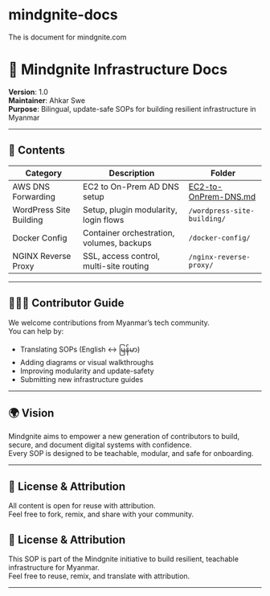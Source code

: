 # mindgnite-docs
The is document for mindgnite.com
# 📘 Mindgnite Infrastructure Docs  
**Version**: 1.0  
**Maintainer**: Ahkar Swe  
**Purpose**: Bilingual, update-safe SOPs for building resilient infrastructure in Myanmar

---

## 📂 Contents

| Category | Description | Folder |
|----------|-------------|--------|
| AWS DNS Forwarding | EC2 to On-Prem AD DNS setup | [EC2-to-OnPrem-DNS.md](./EC2%20to%20On-prem-DNS/EC2-to-OnPrem-DNS.md) |
| WordPress Site Building | Setup, plugin modularity, login flows | `/wordpress-site-building/` |
| Docker Config | Container orchestration, volumes, backups | `/docker-config/` |
| NGINX Reverse Proxy | SSL, access control, multi-site routing | `/nginx-reverse-proxy/` |

---

## 🧑‍🤝‍🧑 Contributor Guide

We welcome contributions from Myanmar’s tech community.  
You can help by:
- Translating SOPs (English ↔ မြန်မာ)  
- Adding diagrams or visual walkthroughs  
- Improving modularity and update-safety  
- Submitting new infrastructure guides

---

## 🌍 Vision

Mindgnite aims to empower a new generation of contributors to build, secure, and document digital systems with confidence.  
Every SOP is designed to be teachable, modular, and safe for onboarding.

---

## 📣 License & Attribution

All content is open for reuse with attribution.  
Feel free to fork, remix, and share with your community.


## 📣 License & Attribution

This SOP is part of the Mindgnite initiative to build resilient, teachable infrastructure for Myanmar.  
Feel free to reuse, remix, and translate with attribution.

---
